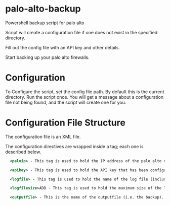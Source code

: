 # palo-alto-backup
Powershell backup script for palo alto

Script will create a configuration file if one does not exist in the specified directory.

Fill out the config file with an API key and other details.

Start backing up your palo alto firewalls.

# Configuration
To Configure the script, set the config file path. By default this is the current directory.
Run the script once.
You will get a message about a configuration file not being found, and the script will create one for you.

# Configuration File Structure
The configuration file is an XML file.

The configuration directives are wrapped inside a <config> tag; each one is described below.
```xml
  <paloip> - This tag is used to hold the IP address of the palo alto device to be backed up.

  <apikey> - This tag is used to hold the API key that has been configured on the palo alto device.

  <logfile> - This tag is used to hold the name of the log file (including path) for example: c:\logfile.log

  <logfilesize>ADD - This tag is used to hold the maximum size of the logfile. The logfile will be checked and rolled when it reaches this size. Note that the check only occurs once each time the script is run.

  <outputfile> - This is the name of the outputfile (i.e. the backup). It should contain the path, like the logfile. For example: c:\backup.xml
```

